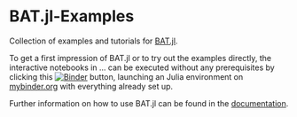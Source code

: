 # BAT.jl-Examples
Collection of examples and tutorials for [BAT.jl](https://github.com/bat/BAT.jl).

To get a first impression of BAT.jl or to try out the examples directly, the interactive notebooks in ... can be executed without any prerequisites 
by clicking this [![Binder](https://mybinder.org/badge_logo.svg)](https://mybinder.org/v2/gh/Cornelius-G/BAT.jl-Examples/master) button, 
launching an Julia environment on [mybinder.org](mybinder.org) with everything already set up.

Further information on how to use BAT.jl can be found in the [documentation](https://bat.github.io/BAT.jl/dev/).
